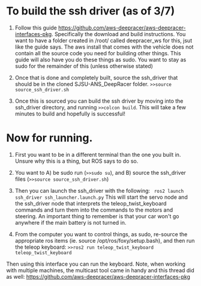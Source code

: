 # To build the ssh driver (as of 3/7)
1. Follow this guide https://github.com/aws-deepracer/aws-deepracer-interfaces-pkg. Specifically the download and build instructions. You want to have a folder created in /root/ called deepracer_ws for this, jsut like the guide says. The aws install that comes with the vehicle does not contain all the source code you need for building other things. This guide will also have you do these things as sudo. You want to stay as sudo for the remainder of this (unless otherwise stated)

2. Once that is done and completely built, source the ssh_driver that should be in the cloned SJSU-ANS_DeepRacer folder. 
```>>source source_ssh_driver.sh```

3. Once this is sourced you can build the ssh driver by moving into the ssh_driver directory, and running `>>colcon build`. This will take a few minutes to build and hopefully is successful! 

# Now for running. 

1. First you want to be in a different terminal than the one you built in. 
Unsure why this is a thing, but ROS says to do so.

2. You want to A) be sudo run (`>>sudo su`), and B) source the ssh_driver files (`>>source source_ssh_driver.sh`)

3. Then you can launch the ssh_driver with the following:
``` ros2 launch ssh_driver ssh_launcher.launch.py```
This will start the servo node and the ssh_driver node that interprets the teleop_twist_keyboard commands and turn them into the commands to the motors and steering. An important thing to remember is that your car won't go anywhere if
the main battery is not turned in.

4. From the computer you want to control things, as sudo, re-source the appropriate
ros items (ie. source /opt/ros/foxy/setup.bash), and then run the teleop
keyboard:
```>>ros2 run teleop_twist_keyboard teleop_twist_keyboard```

Then using this interface you can run the keyboard. Note, when working with multiple machines, the multicast tool came in handy and this thread did as well:
https://github.com/aws-deepracer/aws-deepracer-interfaces-pkg













